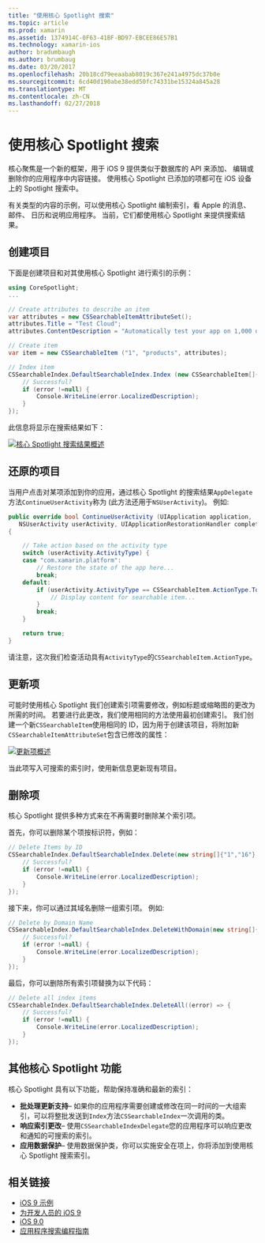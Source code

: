 ```yaml
---
title: "使用核心 Spotlight 搜索"
ms.topic: article
ms.prod: xamarin
ms.assetid: 1374914C-0F63-41BF-BD97-EBCEE86E57B1
ms.technology: xamarin-ios
author: bradumbaugh
ms.author: brumbaug
ms.date: 03/20/2017
ms.openlocfilehash: 20b18cd79eeaabab8019c367e241a4975dc37b0e
ms.sourcegitcommit: 6cd40d190abe38edd50fc74331be15324a845a28
ms.translationtype: MT
ms.contentlocale: zh-CN
ms.lasthandoff: 02/27/2018
---
```

# <a name="search-with-core-spotlight"></a>使用核心 Spotlight 搜索

核心聚焦是一个新的框架，用于 iOS 9 提供类似于数据库的 API 来添加、 编辑或删除你的应用程序中内容链接。 使用核心 Spotlight 已添加的项都可在 iOS 设备上的 Spotlight 搜索中。

有关类型的内容的示例，可以使用核心 Spotlight 编制索引，看 Apple 的消息、 邮件、 日历和说明应用程序。 当前，它们都使用核心 Spotlight 来提供搜索结果。

## <a name="creating-an-item"></a>创建项目

下面是创建项目和对其使用核心 Spotlight 进行索引的示例：

```csharp
using CoreSpotlight;
...

// Create attributes to describe an item
var attributes = new CSSearchableItemAttributeSet();
attributes.Title = "Test Cloud";
attributes.ContentDescription = "Automatically test your app on 1,000 devices in the cloud.";

// Create item
var item = new CSSearchableItem ("1", "products", attributes);

// Index item
CSSearchableIndex.DefaultSearchableIndex.Index (new CSSearchableItem[]{ item }, (error) => {
    // Successful?
    if (error !=null) {
        Console.WriteLine(error.LocalizedDescription);
    }
});
```

此信息将显示在搜索结果如下：

[ ![](corespotlight-images/corespotlight01.png "核心 Spotlight 搜索结果概述")](corespotlight-images/corespotlight01.png)

## <a name="restoring-an-item"></a>还原的项目

当用户点击对某项添加到你的应用，通过核心 Spotlight 的搜索结果`AppDelegate`方法`ContinueUserActivity`称为 (此方法还用于`NSUserActivity`)。 例如:

```csharp
public override bool ContinueUserActivity (UIApplication application,
   NSUserActivity userActivity, UIApplicationRestorationHandler completionHandler)
{

    // Take action based on the activity type
    switch (userActivity.ActivityType) {
    case "com.xamarin.platform":
        // Restore the state of the app here...
        break;
    default:
        if (userActivity.ActivityType == CSSearchableItem.ActionType.ToString ()) {
            // Display content for searchable item...
        }
        break;
    }

    return true;
}
```

请注意，这次我们检查活动具有`ActivityType`的`CSSearchableItem.ActionType`。

## <a name="updating-an-item"></a>更新项

可能时使用核心 Spotlight 我们创建索引项需要修改，例如标题或缩略图的更改为所需的时间。 若要进行此更改，我们使用相同的方法使用最初创建索引。
我们创建一个新`CSSearchableItem`使用相同的 ID，因为用于创建该项目，将附加新`CSSearchableItemAttributeSet`包含已修改的属性：

[ ![](corespotlight-images/corespotlight02.png "更新项概述")](corespotlight-images/corespotlight02.png)

当此项写入可搜索的索引时，使用新信息更新现有项目。

## <a name="deleting-an-item"></a>删除项

核心 Spotlight 提供多种方式来在不再需要时删除某个索引项。

首先，你可以删除某个项按标识符，例如：

```csharp
// Delete Items by ID
CSSearchableIndex.DefaultSearchableIndex.Delete(new string[]{"1","16"},(error) => {
    // Successful?
    if (error !=null) {
        Console.WriteLine(error.LocalizedDescription);
    }
});
```

接下来，你可以通过其域名删除一组索引项。 例如:

```csharp
// Delete by Domain Name
CSSearchableIndex.DefaultSearchableIndex.DeleteWithDomain(new string[]{"domain-name"},(error) => {
    // Successful?
    if (error !=null) {
        Console.WriteLine(error.LocalizedDescription);
    }
});
```

最后，你可以删除所有索引项替换为以下代码：

```csharp
// Delete all index items
CSSearchableIndex.DefaultSearchableIndex.DeleteAll((error) => {
    // Successful?
    if (error !=null) {
        Console.WriteLine(error.LocalizedDescription);
    }
});
```
## <a name="additional-core-spotlight-features"></a>其他核心 Spotlight 功能

核心 Spotlight 具有以下功能，帮助保持准确和最新的索引：

- **批处理更新支持**– 如果你的应用程序需要创建或修改在同一时间的一大组索引，可以将整批发送到`Index`方法`CSSearchableIndex`一次调用的类。
- **响应索引更改**– 使用`CSSearchableIndexDelegate`您的应用程序可以响应更改和通知的可搜索的索引。
- **应用数据保护**– 使用数据保护类，你可以实施安全在项上，你将添加到使用核心 Spotlight 搜索索引。



## <a name="related-links"></a>相关链接

- [iOS 9 示例](https://developer.xamarin.com/samples/ios/iOS9/)
- [为开发人员的 iOS 9](https://developer.apple.com/ios/pre-release/)
- [iOS 9.0](https://developer.apple.com/library/prerelease/ios/releasenotes/General/WhatsNewIniOS/Articles/iOS9.html)
- [应用程序搜索编程指南](https://developer.apple.com/library/prerelease/ios/documentation/General/Conceptual/AppSearch/index.html#//apple_ref/doc/uid/TP40016308)
